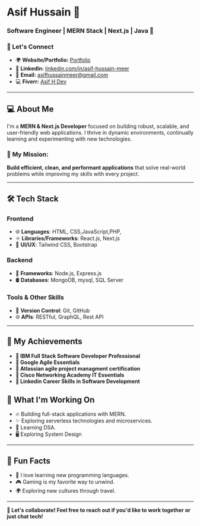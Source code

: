 # Asif Hussain 👋

### Software Engineer | MERN Stack | Next.js | Java 🚀


### 🔗 Let's Connect
- 🌍 **Website/Portfolio:** [Portfolio](https://asifh.netlify.app)
- 💼 **LinkedIn:** [linkedin.com/in/asif-hussain-meer](https://linkedin.com/in/asif-hussain-meer)
- 📧 **Email:** [asifhussainmeer@gmail.com](mailto:asifhussainmeer7860@gmail.com)
- 💻 **Fiverr:** [Asif H Dev](https://www.fiverr.com/sellers/asif_swdevelopr/)

---

## 💻 **About Me**
I'm a **MERN & Next.js Developer** focused on building robust, scalable, and user-friendly web applications. I thrive in dynamic environments, continually learning and experimenting with new technologies.

### 🚀 **My Mission**:  
**Build efficient, clean, and performant applications** that solve real-world problems while improving my skills with every project.

---

## 🛠️ **Tech Stack**

### Frontend
- 🌐 **Languages**: HTML, CSS,JavaScript,PHP,
- ⚛️ **Libraries/Frameworks**: React.js, Next.js
- 🎨 **UI/UX**: Tailwind CSS, Bootstrap

### Backend
- 🔗 **Frameworks**: Node.js, Express.js
- 🛢️ **Databases**: MongoDB, mysql, SQL Server

### Tools & Other Skills
- 🔧 **Version Control**: Git, GitHub
- 🌐 **APIs**: RESTful, GraphQL, Rest API

---
## 📑 My Achievements
- **🧾 IBM Full Stack Software Developer Professional**
- **🧾 Google Agile Essentials**
- **🧾 Atlassian agile project managment certification**
- **🧾 Cisco Networking Academy IT Essentials**
- **🧾 Linkedin Career Skills in Software Development**

## 🎯 **What I'm Working On**
- 🔥 Building full-stack applications with MERN.
- ✨ Exploring serverless technologies and microservices.
- 🌱 Learning DSA.
- 🖥 Exploring System Design 

---


## 🌟 **Fun Facts**
- 🧠 I love learning new programming languages.
- 🎮 Gaming is my favorite way to unwind.
- 🌍 Exploring new cultures through travel.

---

**💬 Let's collaborate! Feel free to reach out if you'd like to work together or just chat tech!**


<!---
asifmeer55766/asifmeer55766 is a ✨ special ✨ repository because its `README.md` (this file) appears on your GitHub profile.
You can click the Preview link to take a look at your changes.
--->
